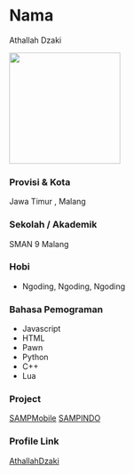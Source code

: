 # Nama
Athallah Dzaki

<img src="https://avatars.githubusercontent.com/u/44716687?v=4" width="200" height="200" align="center"/>

### Provisi & Kota

Jawa Timur , Malang

### Sekolah / Akademik

SMAN 9 Malang

### Hobi

- Ngoding, Ngoding, Ngoding


### Bahasa Pemograman 

- Javascript
- HTML
- Pawn
- Python
- C++
- Lua

### Project

[SAMPMobile](https://github.com/AthallahDzaki/SAMPMobile)
[SAMPINDO](https://sampindo.my.id)

### Profile Link

[AthallahDzaki](https://github.com/AthallahDzaki)
